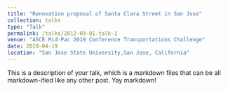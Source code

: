 ```yaml
---
title: "Renovation proposal of Santa Clara Street in San Jose"
collection: talks
type: "Talk"
permalink: /talks/2012-03-01-talk-1
venue: "ASCE Mid-Pac 2019 Conference Transportations Challenge"
date: 2019-04-19
location: "San Jose State University,San Jose, California"
---
```


This is a description of your talk, which is a markdown files that can be all markdown-ified like any other post. Yay markdown!
